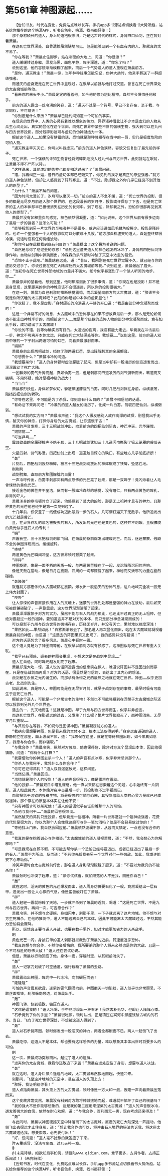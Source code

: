 # 第561章 神图源起……
        【告知书友，时代在变化，免费站点难以长存，手机app多书源站点切换看书大势所趋，站长给你推荐的这个换源APP，听书音色多、换源、找书都好使！】
       那个身材颀长的道人，身上的道袍很陈旧，乃是远古时代的样式，身背四口仙剑，正在背对着萧晨。
       在这死亡世界深处，白骨遗骸虽然随地可见，但是能够见到一个有血有肉的人，那就真的太不易了。
       “你在等我？”萧晨止住脚步，站在冷硬的大地上，问道：“你是谁？”
       道人缓缓转过身躯，须发乌黑，面色平静，眸子深邃，道：“你忘了吗？”
       说到这里，他的容貌渐渐模糊了起来，而后一个气势逼人的道人重现在萧晨前方。
       “是你，通天教主！”萧晨一惊，当年种种往事怎能忘记，伪神大劫时，他亲手葬送了一群超级强者。
       而通天的虚身更是在死亡世界中显现过，在很早以前就与他打过交道，曾言在死亡世界深处的太古魔城前等他。
       “看来你的来头不小。”萧晨定定的看着他，如今他的修为堪比祖神，自然不会惧怕任何敌手。
       前方的道人露出一丝冷漠的笑容，道：“通天不过是一个符号，早已不复存在，至于我，与世同存，不可磨灭！”
       “你到底是什么来历？”萧晨早已隐约间知道一个可怕的事实。
       在现实的世界中，人类的心灵有着难以想象的伟力，异界诸神借此让不少本是虚幻的人物从众生心间走出，真实的显化在这个世间。而死亡世界中某些不世的强横生物，强大到可以在九州与四方世界投影，部分残碎影迹可与虚幻的伪神凝结为一体。
       眼前这个道人……如果没有猜错的话，恐怕就是那种强横存在当中的一员，实乃是极度危险的可怕人物。
       “通天教主早灭灭亡，你可以叫我虚天。”前方的道人神色漠然，容貌又恢复到了最先前的样子。
       死亡世界，一个强横的未知生物曾经将残碎影迹投入过九州与四方世界，此刻就站在眼前，让萧晨不得不严阵以待。。
       “这样说来，其他虚幻的伪神也都变相活过来了？”萧晨问道。
       “错，我再纠正一遍，昔日的虚幻体都已经毁灭了，你见到的我才是真正的原型强者。”前方的道人神色淡然，但却让人感觉到了阵阵寒意，道：“不过，除却我之外你几乎已经见不到其他人的原型了。”
       “为什么？”萧晨不解的问道。
       “因为时间太漫长了，岁月可以磨灭一切。”前方的道人不急不缓，道：“死亡世界的投影，很多的都是无尽岁月前进入那个世界的，在这段漫长的岁月中，投影或许保存了下去，但是死亡世界的主人的本体却早已慢慢消失在历史的长河中。到了现在，除却我之外，恐怕你很那再见到其他人的原型了。”
       萧晨并没有如释重负的感觉，神色依然很凝重，道：“如此说来，这个世界从前有很多迈向了最后一步的强者？这怎么可能！”
       “能够投影到另一片世界的至强者并不是很多，或许应该说如凤毛麟角般稀少。投影是残碎的。也许一个至强者一个人的投影就可以分散成十几股。”前方那自称虚天的道人，自始至终都很冷漠，说话时没有任何情绪波动。
       “那你今日在此拦我到底有何目的？”萧晨提出了这个最为关键的问题。
       “自然是与你了结过去的恩怨！”说到这里虚天道人的神色越发的冰冷了，身背的四把仙剑铮铮作响，自动从剑鞘中弹跳而出，冷森森的杀气顿时冲破了天空中浓重的铅云。
       “恐怕不止于此吧。”萧晨站在远处，道：“昔日，我刚刚在死亡世界觉醒不久，就已经与你的虚影交过手了。你说过要在死亡大陆深处的太古魔城前等我。”说到这里，萧晨皱起了眉头，道：“当初你在死亡世界外部地域的力量并不强大，如今似乎暴涨到了一个骇人听闻的地步，你……”
       萧晨惊异的望着他，想到这里，他刹那推测出了很多事情，道：“你现在也是投影！并不是真身显现，这里距离的你的神城应该不会很遥远，所以你的投影很强大。”
       在这一刻，萧晨为自己刹那的推断感觉震惊，而后凝望向前方的太古魔城，道：“那该不会就是你所沉睡的太古魔城吧？此刻的你是城中本体的虚影显化！”
       “你说错了，我不是虚影。”身材颀长的冷漠道人平静的开口道：“我是由部分神念凝聚而成的！”
       这是一个非常不好的消息，太古魔城中的恐怖存在如果不想放弃最后一步，那么是无论如何也不能走出神城半步的，而眼前这个人……竟是那个级数的恐怖人物的部分神念凝聚而成，竟有如此手段，成功踏出了太古魔城！
       “你说的不错，我等你确实另有目的。太遥远的距离，我没有能力走去，毕竟我在冲击最后一步，神念不可离开本体太远，只能在死亡大陆深处等你。我想要……”说到这里，前方的道人双目中嗖的一下子射出两道可怕的虹芒，向着萧晨激射而来。
       “锵锵”
       萧晨身前出现两把战剑，挡住了那两道虹芒，发出阵阵刺耳的金属颤音。
       “你想要什么？”萧晨冷冷的问道。
       “我想要杀你！”道人的身体顿时虚淡朦胧了起来，但是当中却有一股凌厉的剑意透发而出，深深震动了死亡大陆。
       一团飘渺的雾气升腾而起，真如仙雾一般，但是刹那间四道凌厉的剑气劈斩而出，霸道而又强横，不用怀疑，绝对是祖神级的战力！
       “当当当”
       萧晨移形换位，身体如梦似幻，躲避那团朦胧的白雾，同时几把战剑挡在身前，纵横激荡，阻挡四把仙剑的劈砍。
       “你等在这里，不可能是为了杀我，你到底有什么目的？”萧晨不相信他的话语。
       “有命活下来再问吧！”冷漠的的道人越发的凌厉了，化成一片白雾，驾驭四把仙剑，纵横劈斩。
       “想试试我的实力吗？”萧晨冷声道：“我这个人很反感别人故作高深的试探，别怪我出手无情，破灭你的神念，打碎你身后的太古魔城，让你遗恨千古！”
       萧晨的声音发寒，三十三把战剑冲出，向着前方的四把仙剑斩去，神芒冲天，光华璀璨。
       “锵锵锵……”
       “叮当乒乓……”
       震耳欲聋的金属碰撞声不绝于耳，三十几把战剑犹如三十几道闪电撕裂了铅云笼罩的昏暗天空。
       火星四射，剑气弥漫，四把仙剑上出现一道道触目惊心的缺口，有些地方几乎彻底折断！
       “轰”
       片刻后，四把战剑轰然粉碎，被三十三把战剑绽放出的神辉碾成了铁屑，坠落在地。
       刷刷刷
       战剑劈舞，直取前方那团朦胧的白雾！
       一声冷哼传出，白雾中刹那间有两点恐怖的光芒亮了起来，那是一双眸子！竟闪烁着让人毛骨悚然的黄色光芒。
       接近金色的黄芒并不圣洁，反而有一股幽冷森然的感觉，没有瞳仁，只有两点黄色的眸孔，非常的吓人。
       萧晨浑身的寒毛顿时立了起来，他感觉到了莫大的凶险，那是无上祖神才具有的神力，且那种黄色的光芒他已经不是第一次见到过了。
       十几年前，仅仅差了一线便成功迈出最后一步的石人，几可谓打遍天下无敌手，他所透发出的光芒就是黄芒。
       且，在异界作乱的那名被毁灭的石人，所发出的光芒也是黄色的，这种并不刺眼、且很朦胧的黄光似乎是石人的专利！
       “锵”
       声震长空，三十三把战剑刹那飞回，在萧晨的身前爆发出璀璨光芒。而后，迷迷蒙蒙、残缺不全的神图浮现而出，缓缓旋转。
       “哧哧”
       两道黄色光芒瞬间冲至，这方世界顿时颤栗了起来。
       “砰砰”
       神图旋转，像是一面不朽的天盾一般，与两道黄芒撞在了一起，发沉阵阵沉闷的声响。
       像是天鼓在擂动，像是日月在震颤，四周的一切都朦胧了起来，神秘而又妖邪的力量在剧烈碰撞。
       “轰隆隆”
       就连前方那宏伟的太古魔城都在震颤，爆发出一股滔天的恐怖气息，这片地域完全被一股无上伟力封困了。
       “咚咚”
       让人惊悚的声音直接作用在人的灵魂上，迷蒙的世界到处都是至强的神力在波动，最后如天穹被巨锤砸破了，一声剧震后，这方世界渐渐清晰了起来。
       萧晨深深震惊于对方的实力，虽然不能与石人的战力相比，也还比不过真正的无上祖神，但绝对要超过一般的祖神，要知道这并不是对方的本体，而只是部分神念凝聚而成的！
       可以投影于九州与四方世界的强横存在，历经无岁月，并没有灭亡，果然难以揣度深浅！
       “果然如此……果然如此！”白雾渐渐散去了，那名道人再次显化而出，站在太古魔城前凝视着萧晨身前的神图，自语道：“这遁去的阵图果真又出现了，我的感觉并没有错误！”
       对方的话语包含了很多信息，萧晨心中顿时一震。
       这个道人竟是为了神图而等他，在很早以前对方就有预感了，这神图似与死亡世界有重大关联。
       “我早已有预感，遁去的神图会重现，不想这次是在战剑中显现……”
       道人在自语，同时眸光越发明亮了起来。
       萧晨却是大吃一惊，道人说的话所透露出的信息实在惊人，难道说阵图并不是因战剑而存在，只是在借战剑而再现？对方的话语，很显然是可信的，表达出了其内心的想法。
       战剑是在永恒之光内诞生的，而那孕有永恒之光的最邪之地就在死亡世界。神图……似乎更加古老，比战剑先生。
       如此说来，真是吓人，神图可能是在无尽岁月前，就早于战剑存在的事物，最早时极有可能生于这死亡世界。
       眼前这个道人，可能是一个非常古老的生物！不然也不可能强横到在涅槃于太古魔城之际还可以投影到另外几个世界去。
       遁去的一，先天地而生！这就是神图，早于九州与四方世界而生，似乎并非虚言。
       而这死亡世界，在那遥远的过去，又发生了什么呢？整片世界都寂灭了，而神图消失，无尽岁月后重现……
       “与其说你在等我，不如说你是图谋神图。”萧晨凝视前方的道人。
       “我确实很想要神图，但是看来我的本体不出，根本无法取得到手。”身穿远古道破的道人，静静的立在那里，面上波澜不惊，道：“我等候在这里，就是在等待神图出现，如今果真如愿了，我愿与你合作，而非强取。”
       “与我合作？”萧晨冷笑，纵然对方强取，他也保得住，除非对方真个显现出本体，因此他很镇静，问道：“你有什么打算？”
       “我要借助你的神图去杀一个人！”道人的声音有点冰寒，似乎非常忌讳那个人。
       “你杀人与我何干，我凭什么与你合作？”
       “你可还记得鸿钧？”道人双目湛湛放光，这样问道。
       “当然记得。”萧晨回应。
       “鸿钧就是那个人的投影！”道人的声音很有力，像是雷声在震动。
       “他的投影……”萧晨双目中瞳孔骤缩，他一直以来都在思索着这个问题，心中始终有一片阴影。道人如此强大，本体绝对在冲击最后一步，其投影也不过半祖而已。
       而那投影于鸿钧的强横生物，将是很等的可怕与恐怖，其投影借助人类的心灵力量就已经成就祖神，那个存在的原型本体实在让他不安！
       “只有神图才可以杀死他！”道人的话语似乎在证实着那个人的可怕。
       “杀他与我何干……”萧晨的回答很冷淡。
       “虽然破灭的鸿钧只是投影，但毕竟是一位祖神，隔着一片世界造就一个祖神级强者，花费的代价是很大的，你以为那个人会像我这般可与你一笔勾消吗？他是不会轻易放过你的！”
       “等他找上门来，我自然会回应他。”萧晨依然波澜不惊，从容而又镇定，一点也没有合作的意思。
       “我真的是在抱着诚心与你相谈。”太古魔城前的道人凝视萧晨，道：“不然，我会耐心为你解释吗？”
       “可是我现在自顾不暇，不可能去帮你杀一个恐怕已经将要迈出、或者已经迈出了最后一步的石人。”萧晨不为所动，反而道：“不若你先帮我去另一个世界对付一些强敌，如此，我或许能安下心来助你。”
       冷笑声顿时自太古魔城前传出，那名道人身影渐渐朦胧了起来，道：“不要以为我真的不能杀你！”
       萧晨顿时也冷漠了起来，道：“那你试试看，就怕陨落的人不是我，而是你自己！”
       “轰”
       就在这时，滔天的黄色的光芒爆发而出，道人周身仿佛要石化了一般，竟然凝结出一层石甲，透发出一股让人心悸的气息，像是蛮兽般盯住了萧晨。
       “砰”
       道人轻轻一震就粉碎了天地，一步就冲杀到了萧晨的近前，喝道：“这是死亡世界，不是九州与四方世界，再问一次，可否愿合作？”
       萧晨冷笑，并不想与之硬撼，身如闪电，刹那千里，一下子就远离了这片地域。他不想与对方生死搏杀，在他的推测中，道人不能远离自己的本体，因此不可能离太古魔城过远，不然其能力恐怕将会骤降。
       所以，纵然真正要与道人开战，也要在数千里外，如对才能更加省力的灭杀敌手。
       刷
       黄色光芒一闪，身披石甲的道人刹那就拦截到了萧晨的近前，其速度近乎恐怖。
       “我真的想与你合作，不然你会后悔的，我所要杀的那个人将来必然也是你的大敌，且是一个不可战胜的恐怖大敌！”道人还在尝试劝说。
       但是，萧晨以行动回应了他，身体一震，穿越时空，从其眼前消失了。
       “轰”
       道人一记掌刀划破了时空通道，强行截断了萧晨的去路。
       “砰”
       萧晨震动出神图，眸光中一片冰冷，向前碾压而去！
       “隆隆隆”
       可怕的声音震耳欲聋，迷蒙的雾气翻涌向前，神图磨灭一切阻挡，道人似乎也非常顾忌，不敢正面撄锋，刹那躲向旁边，对萧晨出手。
       “轰”
       神图飞转，快到极致，镇压向道人。
       “这你是逼我的！”道人冷喝，手中竟浮现出一杆石矛！虽然古朴无华，但却让人阵阵心悸。
       “石矛竟到了你的手里？”萧晨很吃惊，顿时认出，正是镇压在冥河中那座残破古城内的石矛。当日，飞向了死亡世界深处，不想被这道人得到了。
       “轰”
       道人以石矛挑阵图，顿时爆发出一股滔天的神力，两者全都剧震不已，两人一起倒飞了出去。
       萧晨吃惊，这道人不是本体，却也要有这样恐怖的力量，难以想象其本体出世时将要多么的可怕。
       刷
       这一次，萧晨成功突破而出，越过了道人的阻挡。
       “远离你的太古魔城，我看你还敢追下来否？”萧晨在远处定住了身形，想要与道人决战。
       “轰”
       就在这时，道人身后那片遥远的地域，太古魔城蓦然拔地而起，快速冲来。
       刹那间，飞至这片地域的天空中，悬在道人的头顶上方！
       “那好，我证明给你看！”
       道人点指向萧晨，其头顶上方的太古魔城，顿时像是一方大印一般，轰隆一声向着萧晨压落而来。
       这个变故非常突然，萧晨没有料到对方敢将神城拔地而起，难道就不怕坏了自己的根基吗？
       “我的强大不是你能够想象的，这是我的第二座用来涅槃的太古魔城！”道人的声音很冰冷，透发着强大的自信，依然在耐心劝解，道：“与我合作，百利而无一害，现在考虑还来得及！”
       “轰”
       与此同时，萧晨以神图硬撼天空中降落而下的太古魔城，直震的死亡大陆深处一阵摇动，他倒飞出去很远才止住身形，道：“想让我合作也可以，将冲击石人境界的秘法告诉我，将这座太古魔城送给我。想要索取，必先要付出！”
       “好，没问题！”道人毫不犹豫的就答应了下来。
       昨天重感冒，没法写东西，过几天补一章。
       @
       @(未完待续，如欲知后事如何，请登陆www.qidian.com，章节更多，支持作者，支持正版阅读！)（未完待续）
       【告知书友，时代在变化，免费站点难以长存，手机app多书源站点切换看书大势所趋，站长给你推荐的这个换源APP，听书音色多、换源、找书都好使！】